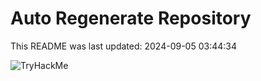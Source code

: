 # Auto Regenerate Repository

This README was last updated: 2024-09-05 03:44:34

 ![TryHackMe](https://tryhackme.com/badge/533634)